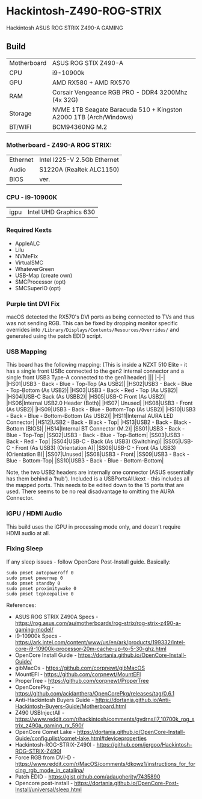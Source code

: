 # Hackintosh-Z490-ROG-STRIX
Hackintosh ASUS ROG STRIX Z490-A GAMING

## Build
|||
|-|-|
|Motherboard|ASUS ROG STIX Z490-A|
|CPU|i9-10900k|
|GPU|AMD RX580 + AMD RX570|
|RAM|Corsair Vengeance RGB PRO - DDR4 3200Mhz (4x 32G)|
|Storage|NVME 1TB Seagate Baracuda 510 + Kingston A2000 1TB (Arch/Windows)|
|BT/WIFI|BCM94360NG M.2 |


### Motherboard - Z490-A ROG STRIX:
|||
|-|-|
|Ethernet|Intel I225-V 2.5Gb Ethernet|
|Audio|S1220A (Realtek ALC1150)|
|BIOS|ver. |

### CPU - i9-10900K
|||
|-|-|
|igpu|Intel UHD Graphics 630|

### Required Kexts
* AppleALC
* Lilu
* NVMeFix
* VirtualSMC
* WhateverGreen
* USB-Map (create own)
* SMCProcessor (opt)
* SMCSuperIO (opt)


### Purple tint DVI Fix

macOS detected the RX570's DVI ports as being connected to TVs and thus was not sending RGB.  This can be fixed by dropping monitor specific overrides into `/Library/Displays/Contents/Resources/Overrides/` and generated using the patch EDID script.

### USB Mapping
This board has the following mapping:
(This is inside a NZXT 510 Elite - it has a single front USBc connected to the gen2 internal connector and a single front USB3 Type-A connected to the gen1 header)
|||
|-|-|
|HS01|USB3 - Back - Blue - Top-Top (As USB2)|
|HS02|USB3 - Back - Blue - Top-Bottom (As USB2)|
|HS03|USB3 - Back - Red - Top (As USB2)|
|HS04|USB-C Back (As USBB2)|
|HS05|USB-C Front (As USB2)|
|HS06|Internal USB2.0 Header (Both)|
|HS07| Unused|
|HS08|USB3 - Front (As USB2)|
|HS09|USB3 - Back - Blue - Bottom-Top (As USB2)|
|HS10|USB3 - Back - Blue - Bottom-Bottom (As USB2)|
|HS11|Internal AURA LED Connector|
|HS12|USB2 - Back - Black - Top|
|HS13|USB2 - Back - Black - Bottom (BIOS)|
|HS14|Internal BT Connector (M.2)|
|SS01|USB3 - Back - Blue - Top-Top|
|SS02|USB3 - Back - Blue - Top-Bottom|
|SS03|USB3 - Back - Red - Top|
|SS04|USB-C - Back (As USB3) (Switching)|
|SS05|USB-C - Front (As USB3) (Orientation A)|
|SS06|USB-C - Front (As USB3) (Orientation B)|
|SS07|Unused|
|SS08|USB3 - Front|
|SS09|USB3 - Back - Blue - Bottom-Top|
|SS10|USB3 - Back - Blue - Bottom-Bottom|

Note, the two USB2 headers are internally one connector (ASUS essentially has them behind a 'hub').
Included is a USBPortsAll.kext - this includes all the mapped ports.  This needs to be edited down to the 15 ports that are used.
There seems to be no real disadvantage to omitting the AURA Connector.

### iGPU / HDMI Audio
This build uses the iGPU in processing mode only, and doesn't require HDMI audio at all.

### Fixing Sleep
If any sleep issues - follow OpenCore Post-Install guide.
Basically:
```
sudo pmset autopoweroff 0
sudo pmset powernap 0
sudo pmset standby 0
sudo pmset proximitywake 0
sudo pmset tcpkeepalive 0
```



References:
* ASUS ROG STRIX Z490A Specs - https://rog.asus.com/au/motherboards/rog-strix/rog-strix-z490-a-gaming-model/
* i9-10900k Specs - https://ark.intel.com/content/www/us/en/ark/products/199332/intel-core-i9-10900k-processor-20m-cache-up-to-5-30-ghz.html
* OpenCore Install Guide - https://dortania.github.io/OpenCore-Install-Guide/
* gibMacOs - https://github.com/corpnewt/gibMacOS
* MountEFI - https://github.com/corpnewt/MountEFI
* ProperTree - https://github.com/corpnewt/ProperTree
* OpenCorePkg - https://github.com/acidanthera/OpenCorePkg/releases/tag/0.6.1
* Anti-Hackintosh Buyers Guide - https://dortania.github.io/Anti-Hackintosh-Buyers-Guide/Motherboard.html
* Z490 USBInjectAll - https://www.reddit.com/r/hackintosh/comments/gvdrns/i7_10700k_rog_strix_z490a_gaming_rx_590/
* OpenCore Comet Lake - https://dortania.github.io/OpenCore-Install-Guide/config.plist/comet-lake.html#deviceproperties
* Hackintosh-ROG-STRIX-Z490l - https://github.com/jergoo/Hackintosh-ROG-STRIX-Z490I
* Force RGB from DVI-D - https://www.reddit.com/r/MacOS/comments/dkowz1/instructions_for_forcing_rgb_mode_in_catalina/
* Patch EDID - https://gist.github.com/adaugherity/7435890
* Opencore post-install - https://dortania.github.io/OpenCore-Post-Install/universal/sleep.html
